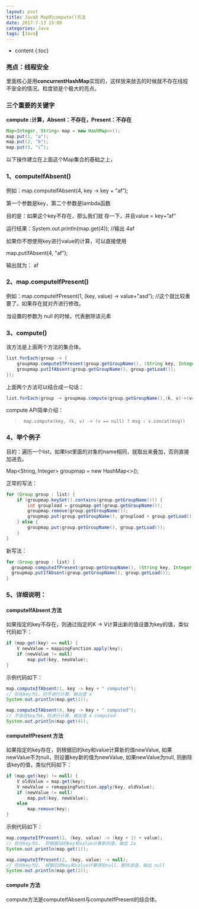 ```yaml
---
layout: post
title: Java8 Map的compute()方法
date: 2017-7-13 15:00
categories: Java
tags: [Java]
---
```


* content
{:toc}
### 亮点：线程安全

里面核心是用**concurrentHashMap**实现的，这样放来放去的时候就不存在线程不安全的情况。粒度锁是个极大的亮点。

### 三个重要的关键字

**compute :计算，Absent：不存在，Present：不存在**

```java
Map<Integer, String> map = new HashMap<>();
map.put(1, "a");
map.put(2, "b");
map.put(3, "c”);
```

以下操作建立在上面这个Map集合的基础之上，

### 1、computeIfAbsent()  

 例如：map.computeIfAbsent(4, key -> key + "af”);

 第一个参数是key，第二个参数是lambda函数

目的是：如果这个key不存在，那么我们就 存一下，并且value = key+”af”

运行结果：System.out.println(map.get(4));  //输出 4af

如果你不想使用key进行value的计算，可以直接使用

map.putIfAbsent(4, "af”);

输出就为： af



### 2、map.computeIfPresent()

例如：map.computeIfPresent(1, (key, value) -> value+"asd”);    //这个就比较重要了。如果存在就对齐进行修改。

当设置的参数为 null 的时候，代表删除该元素



### 3、compute() 

该方法是上面两个方法的集合体。

```java
list.forEach(group -> {
    groupmap.computeIfPresent(group.getGroupName(), (String key, Integer value) -> value + group.getLoad());
    groupmap.putIfAbsent(group.getGroupName(), group.getLoad());
});
```

上面两个方法可以结合成一句话：

```java
list.forEach(group -> groupmap.compute(group.getGroupName(),(k, v)->(v==null)?group.getLoad():group.getLoad()+v));
```

compute API简单介绍：

> ```
>  map.compute(key, (k, v) -> (v == null) ? msg : v.concat(msg))
> ```

### 4、举个例子

目的：遍历一个list，如果list里面的对象的name相同，就取出来叠加，否则直接加进去。

Map\<String, Integer> groupmap = new HashMap<>();

正常的写法：

```java
for (Group group : list) {
    if (groupmap.keySet().contains(group.getGroupName())) {
        int groupload = groupmap.get(group.getGroupName());
        groupmap.remove(group.getGroupName());
        groupmap.put(group.getGroupName(), groupload + group.getLoad());
    } else {
        groupmap.put(group.getGroupName(), group.getLoad());
    }
}
```

新写法：

```java
for (Group group : list) {
  groupmap.computeIfPresent(group.getGroupName(), (String key, Integer value) -> value + group.getLoad());
  groupmap.putIfAbsent(group.getGroupName(), group.getLoad());
}
```



### 5、详细说明：

#### computeIfAbsent 方法

如果指定的key不存在，则通过指定的K -> V计算出新的值设置为key的值，类似代码如下：

```java
if (map.get(key) == null) {
    V newValue = mappingFunction.apply(key);
    if (newValue != null)
        map.put(key, newValue);
}
```

示例代码如下：

```java
map.computeIfAbsent(1, key -> key + " computed");
// 存在key为1，则不进行计算，输出值 a
System.out.println(map.get(1));

map.computeIfAbsent(4, key -> key + " computed");
// 不存在key为4，则进行计算，输出值 4 computed
System.out.println(map.get(4));
```

#### computeIfPresent 方法

如果指定的key存在，则根据旧的key和value计算新的值newValue, 如果newValue不为null，则设置key新的值为newValue, 如果newValue为null, 则删除该key的值，类似代码如下：

```java
if (map.get(key) != null) {
    V oldValue = map.get(key);
    V newValue = remappingFunction.apply(key, oldValue);
    if (newValue != null)
        map.put(key, newValue);
    else
        map.remove(key);
}
```

示例代码如下：

```java
map.computeIfPresent(1, (key, value) -> (key + 1) + value);
// 存在key为1， 则根据旧的key和value计算新的值，输出 2a
System.out.println(map.get(1));

map.computeIfPresent(2, (key, value) -> null);
// 存在key为2， 根据旧的key和value计算得到null，删除该值，输出 null
System.out.println(map.get(2));
```

#### compute 方法

compute方法是computeIfAbsent与computeIfPresent的综合体。